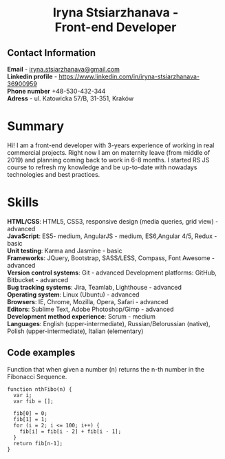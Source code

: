 # <div align="center">Iryna Stsiarzhanava - <br>Front-end Developer</div>


## Contact Information
**Email** - <iryna.stsiarzhanava@gmail.com><br>
**Linkedin profile** - <https://www.linkedin.com/in/iryna-stsiarzhanava-36900959><br>
**Phone number** +48-530-432-344<br>
**Adress** - ul. Katowicka 57/B, 31-351, Kraków<br>


# Summary

Hi! I am a front-end developer with 3-years experience of working in real commercial projects. Right now I am on maternity leave (from middle of 2019) and planning coming back to work in 6-8 months. I started RS JS course to refresh my knowledge and be up-to-date with nowadays technologies and best practices.

# Skills

**HTML/CSS**: HTML5, CSS3, responsive design (media queries, grid view) - advanced  
**JavaScript**: ES5- medium, AngularJS - medium, ES6,Angular 4/5, Redux - basic  
**Unit testing**: Karma and Jasmine - basic  
**Frameworks**: JQuery, Bootstrap, SASS/LESS, Compass, Font Awesome - advanced  
**Version control systems**: Git - advanced Development platforms: GitHub, Bitbucket - advanced  
**Bug tracking systems**: Jira, Teamlab, Lighthouse - advanced  
**Operating system**: Linux (Ubuntu) - advanced  
**Browsers**: IE, Chrome, Mozilla, Opera, Safari - advanced  
**Editors**: Sublime Text, Adobe Photoshop/Gimp - advanced  
**Development method experience**: Scrum - medium  
**Languages**: English (upper-intermediate), Russian/Belorussian (native), Polish (upper-intermediate), Italian (elementary)

## Code examples

Function that when given a number (n) returns the n-th number in the Fibonacci Sequence.
```
function nthFibo(n) {
  var i;
  var fib = [];
  
  fib[0] = 0;
  fib[1] = 1;
  for (i = 2; i <= 100; i++) {
    fib[i] = fib[i - 2] + fib[i - 1];  
  }
  return fib[n-1];
}
```